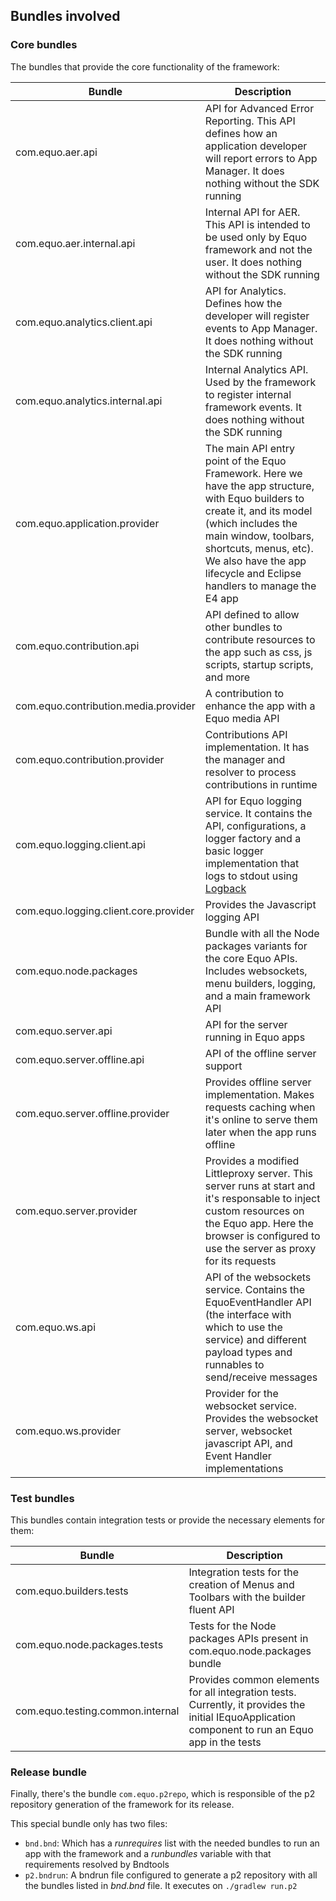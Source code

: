 ## Bundles involved

### Core bundles

The bundles that provide the core functionality of the framework:

| Bundle | Description |
| ----------- | ----------- |
| com.equo.aer.api | API for Advanced Error Reporting. This API defines how an application developer will report errors to App Manager. It does nothing without the SDK running |
| com.equo.aer.internal.api | Internal API for AER. This API is intended to be used only by Equo framework and not the user. It does nothing without the SDK running | 
| com.equo.analytics.client.api | API for Analytics. Defines how the developer will register events to App Manager. It does nothing without the SDK running | 
| com.equo.analytics.internal.api | Internal Analytics API. Used by the framework to register internal framework events. It does nothing without the SDK running | 
| com.equo.application.provider | The main API entry point of the Equo Framework. Here we have the app structure, with Equo builders to create it, and its model (which includes the main window, toolbars, shortcuts, menus, etc). We also have the app lifecycle and Eclipse handlers to manage the E4 app | 
| com.equo.contribution.api | API defined to allow other bundles to contribute resources to the app such as css, js scripts, startup scripts, and more | 
| com.equo.contribution.media.provider | A contribution to enhance the app with a Equo media API | 
| com.equo.contribution.provider | Contributions API implementation. It has the manager and resolver to process contributions in runtime | 
| com.equo.logging.client.api | API for Equo logging service. It contains the API, configurations, a logger factory and a basic logger implementation that logs to stdout using [Logback](https://logback.qos.ch) | 
| com.equo.logging.client.core.provider | Provides the Javascript logging API | 
| com.equo.node.packages | Bundle with all the Node packages variants for the core Equo APIs. Includes websockets, menu builders, logging, and a main framework API | 
| com.equo.server.api | API for the server running in Equo apps | 
| com.equo.server.offline.api | API of the offline server support | 
| com.equo.server.offline.provider | Provides offline server implementation. Makes requests caching when it's online to serve them later when the app runs offline | 
| com.equo.server.provider | Provides a modified Littleproxy server. This server runs at start and it's responsable to inject custom resources on the Equo app. Here the browser is configured to use the server as proxy for its requests | 
| com.equo.ws.api | API of the websockets service. Contains the EquoEventHandler API (the interface with which to use the service) and different payload types and runnables to send/receive messages  | 
| com.equo.ws.provider | Provider for the websocket service. Provides the websocket server, websocket javascript API, and Event Handler implementations | 

### Test bundles

This bundles contain integration tests or provide the necessary elements for them:

| Bundle | Description |
| ----------- | ----------- |
| com.equo.builders.tests | Integration tests for the creation of Menus and Toolbars with the builder fluent API |
| com.equo.node.packages.tests | Tests for the Node packages APIs present in com.equo.node.packages bundle | 
| com.equo.testing.common.internal | Provides common elements for all integration tests. Currently, it provides the initial IEquoApplication component to run an Equo app in the tests | 

### Release bundle

Finally, there's the bundle `com.equo.p2repo`, which is responsible of the p2 repository generation of the framework for its release.

This special bundle only has two files:
* `bnd.bnd`: Which has a _runrequires_ list with the needed bundles to run an app with the framework and a _runbundles_ variable with that requirements resolved by Bndtools
* `p2.bndrun`: A bndrun file configured to generate a p2 repository with all the bundles listed in _bnd.bnd_ file. It executes on `./gradlew run.p2`